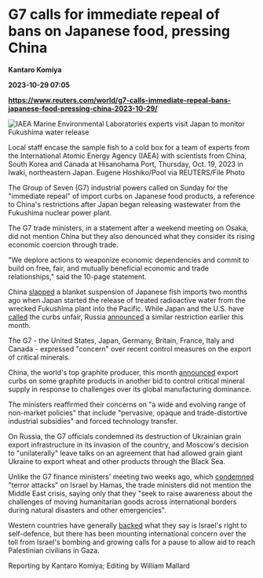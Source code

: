 # G7 calls for immediate repeal of bans on Japanese food, pressing China
**Kantaro Komiya**

**2023-10-29 07:05**

**https://www.reuters.com/world/g7-calls-immediate-repeal-bans-japanese-food-pressing-china-2023-10-29/**

![IAEA Marine Environmental Laboratories experts visit Japan to monitor Fukushima water release](https://www.reuters.com/resizer/pU4UHNcUEhR_8_7I9YyQFo8qc5E=/1920x0/filters:quality(80)/cloudfront-us-east-2.images.arcpublishing.com/reuters/CG5Z4TGT7ZO7JDMYKQZ2MNXF4U.jpg)

Local staff encase the sample fish to a cold box for a team of experts from the International Atomic Energy Agency (IAEA) with scientists from China, South Korea and Canada at Hisanohama Port, Thursday, Oct. 19, 2023 in Iwaki, northeastern Japan. Eugene Hoshiko/Pool via REUTERS/File Photo

The Group of Seven (G7) industrial powers called on Sunday for the "immediate repeal" of import curbs on Japanese food products, a reference to China's restrictions after Japan began releasing wastewater from the Fukushima nuclear power plant.

The G7 trade ministers, in a statement after a weekend meeting on Osaka, did not mention China but they also denounced what they consider its rising economic coercion through trade.

"We deplore actions to weaponize economic dependencies and commit to build on free, fair, and mutually beneficial economic and trade relationships," said the 10-page statement.

China [slapped](https://www.reuters.com/world/asia-pacific/japan-set-release-fukushima-water-amid-criticism-seafood-import-bans-2023-08-23/) a blanket suspension of Japanese fish imports two months ago when Japan started the release of treated radioactive water from the wrecked Fukushima plant into the Pacific. While Japan and the U.S. have [called](https://www.reuters.com/world/asia-pacific/uss-mccarthy-says-chinas-stance-fukushima-discharge-unfair-false-2023-09-07/) the curbs unfair, Russia [announced](https://www.reuters.com/world/asia-pacific/russia-joins-chinas-curbs-japan-fish-seafood-imports-2023-10-16/) a similar restriction earlier this month.

The G7 - the United States, Japan, Germany, Britain, France, Italy and Canada - expressed "concern" over recent control measures on the export of critical minerals.

China, the world's top graphite producer, this month [announced](https://www.reuters.com/world/china/china-require-export-permits-some-graphite-products-dec-1-2023-10-20/) export curbs on some graphite products in another bid to control critical mineral supply in response to challenges over its global manufacturing dominance.

The ministers reaffirmed their concerns on "a wide and evolving range of non-market policies" that include "pervasive, opaque and trade-distortive industrial subsidies" and forced technology transfer.

On Russia, the G7 officials condemned its destruction of Ukrainian grain export infrastructure in its invasion of the country, and Moscow's decision to "unilaterally" leave talks on an agreement that had allowed grain giant Ukraine to export wheat and other products through the Black Sea.

Unlike the G7 finance ministers' meeting two weeks ago, which [condemned](https://www.reuters.com/world/g7-finance-leaders-condemn-hamas-terror-attacks-israel-2023-10-12/) "terror attacks" on Israel by Hamas, the trade ministers did not mention the Middle East crisis, saying only that they "seek to raise awareness about the challenges of moving humanitarian goods across international borders during natural disasters and other emergencies".

Western countries have generally [backed](https://www.reuters.com/world/middle-east/eu-calls-humanitarian-pauses-gaza-aid-israel-raids-enclave-2023-10-26/) what they say is Israel's right to self-defence, but there has been mounting international concern over the toll from Israel's bombing and growing calls for a pause to allow aid to reach Palestinian civilians in Gaza.

Reporting by Kantaro Komiya; Editing by William Mallard